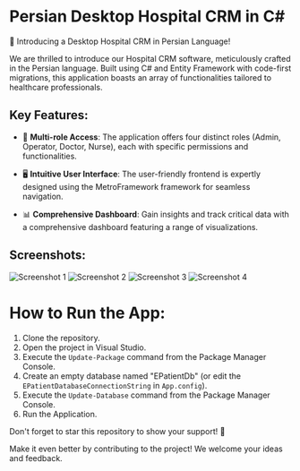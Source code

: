 # Persian Desktop Hospital CRM in C#

🏥 Introducing a Desktop Hospital CRM in Persian Language!

We are thrilled to introduce our Hospital CRM software, meticulously crafted in the Persian language. Built using C# and Entity Framework with code-first migrations, this application boasts an array of functionalities tailored to healthcare professionals.

## Key Features:

- 👥 **Multi-role Access**: The application offers four distinct roles (Admin, Operator, Doctor, Nurse), each with specific permissions and functionalities.

- 🖥️ **Intuitive User Interface**: The user-friendly frontend is expertly designed using the MetroFramework framework for seamless navigation.

- 📊 **Comprehensive Dashboard**: Gain insights and track critical data with a comprehensive dashboard featuring a range of visualizations.

## Screenshots:

![Screenshot 1](https://raw.githubusercontent.com/mohamadsaleh82/Desktop-Hospital-CRM-in-C-Sharp-with-WinForms/master/Demo/1.jpg)
![Screenshot 2](https://raw.githubusercontent.com/mohamadsaleh82/Desktop-Hospital-CRM-in-C-Sharp-with-WinForms/master/Demo/2.jpg)
![Screenshot 3](https://raw.githubusercontent.com/mohamadsaleh82/Desktop-Hospital-CRM-in-C-Sharp-with-WinForms/master/Demo/3.jpg)
![Screenshot 4](https://raw.githubusercontent.com/mohamadsaleh82/Desktop-Hospital-CRM-in-C-Sharp-with-WinForms/master/Demo/4.jpg)

# How to Run the App:

1. Clone the repository.
2. Open the project in Visual Studio.
3. Execute the `Update-Package` command from the Package Manager Console.
4. Create an empty database named "EPatientDb" (or edit the `EPatientDatabaseConnectionString` in `App.config`).
5. Execute the `Update-Database` command from the Package Manager Console.
6. Run the Application.

Don't forget to star this repository to show your support! 🌟

Make it even better by contributing to the project! We welcome your ideas and feedback.
